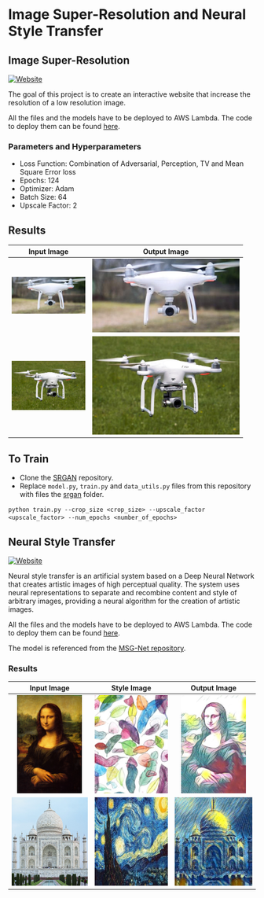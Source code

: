 # Image Super-Resolution and Neural Style Transfer

## Image Super-Resolution

[![Website](https://img.shields.io/badge/Website-green.svg)](http://orionai.s3-website.ap-south-1.amazonaws.com/srgan)
<!-- [![Open In Colab](https://colab.research.google.com/assets/colab-badge.svg)](https://colab.research.google.com/drive/1ojIQHa6e7L-hbnynV_cmhQdSAPD1fTQO?usp=sharing) -->

The goal of this project is to create an interactive website that increase the resolution of a low resolution image.

All the files and the models have to be deployed to AWS Lambda. The code to deploy them can be found [here](deployment/srgan).

### Parameters and Hyperparameters

- Loss Function: Combination of Adversarial, Perception, TV and Mean Square Error loss
- Epochs: 124
- Optimizer: Adam
- Batch Size: 64
- Upscale Factor: 2

<!-- ### Dataset Preparation -->
<!-- 
[![Dataset Link](https://img.shields.io/badge/Dataset-green.svg)](https://drive.google.com/file/d/1DrWfankalnC1nn3cl-yG5kjfMgVJbIv5/view?usp=sharing) -->
<!-- [![Open In Colab](https://colab.research.google.com/assets/colab-badge.svg)](https://colab.research.google.com/drive/1siJ8ghbotStRnHAodbOujnwsVsq_qdGi?usp=sharing) -->

<!-- Number of Images: 15084

The dataset was cleaned using the above colab file. Following changes were applied:

- Corrupted and non-image files were removed
- PNG and grayscale images were converted to RGB JPG format
- Rename .jpeg files to .jpg
- Remove images with resolution less than 150 \* 150. -->

## Results

|                              Input Image                               |                              Output Image                               |
| :--------------------------------------------------------------------: | :---------------------------------------------------------------------: |
| <img src="./images/test3_in.jpg" width="150px" alt="centered image" /> | <img src="./images/test3_out.jpg" width="300px" alt="centered image" /> |
| <img src="./images/test4_in.jpg" width="150px" alt="centered image" /> | <img src="./images/test4_out.jpg" width="300px" alt="centered image" /> |

## To Train

- Clone the [SRGAN](https://github.com/leftthomas/SRGAN) repository.
- Replace `model.py`, `train.py` and `data_utils.py` files from this repository with files the [srgan](srgan) folder.

```
python train.py --crop_size <crop_size> --upscale_factor <upscale_factor> --num_epochs <number_of_epochs>
```

## Neural Style Transfer

[![Website](https://img.shields.io/badge/Website-green.svg)](http://orionai.s3-website.ap-south-1.amazonaws.com/style)

Neural style transfer is an artificial system based on a Deep Neural Network that creates artistic images of high perceptual quality. The system uses neural representations to separate and recombine content and style of arbitrary images, providing a neural algorithm for the creation of artistic images.

All the files and the models have to be deployed to AWS Lambda. The code to deploy them can be found [here](deployment/style_transfer).

The model is referenced from the [MSG-Net repository](https://github.com/StacyYang/MSG-Net).

### Results

|                                     Input Image                                     |                              Style Image                               |                                     Output Image                                     |
| :---------------------------------------------------------------------------------: | :--------------------------------------------------------------------: | :----------------------------------------------------------------------------------: |
|        <img src="./images/input.jpg" height="200px" alt="centered image" />         |  <img src="./images/style.jpg" height="200px" alt="centered image" />  |        <img src="./images/output.jpg"  height="200px" alt="centered image" />        |
| <img src="./images/input1.jpg" width="300px" height="180px" alt="centered image" /> | <img src="./images/style1.jpg"  height="180px" alt="centered image" /> | <img src="./images/output1.jpg" width="300px" height="180px" alt="centered image" /> |

